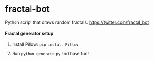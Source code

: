 fractal-bot
===========

Python script that draws random fractals. https://twitter.com/fractal_bot

#### Fractal generator setup

1. Install Pillow: `pip install Pillow`

1. Run `python generate.py` and have fun!
